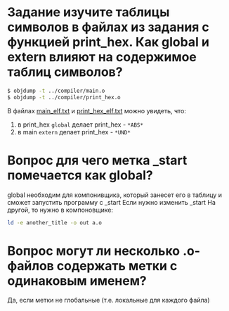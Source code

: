 # Задание изучите таблицы символов в файлах из задания с функцией print_hex. Как global и extern влияют на содержимое таблиц символов?
```bash
$ objdump -t ../compiler/main.o
$ objdump -t ../compiler/print_hex.o
```
В файлах [main_elf.txt](main_elf.txt) и [print_hex_elf.txt](print_hex_elf.txt) можно увидеть, что:
1. в print_hex ```global``` делает print_hex - ```*ABS*```
2. в main ```extern``` делает print_hex - ```*UND*```


# Вопрос для чего метка _start помечается как global?

global необходим для компонивщика, который занесет его в таблицу и сможет запустить программу с _start
Если нужно изменить _start На другой, то нужно в компоновщике:

```bash
ld -e another_title -o out a.o
```

# Вопрос могут ли несколько .o-файлов содержать метки с одинаковым именем?
Да, если метки не глобальные (т.е. локальные для каждого файла)